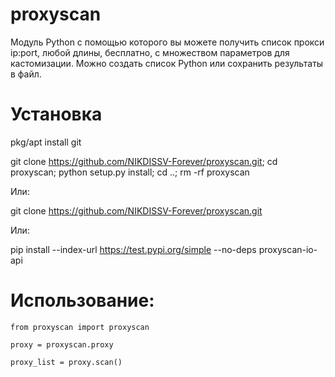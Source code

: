 # proxyscan
Модуль Python с помощью которого вы можете получить список прокси ip:port, любой длины, бесплатно, с множеством параметров для кастомизации.
Можно создать список Python или сохранить результаты в файл.

# Установка


pkg/apt install git


git clone https://github.com/NIKDISSV-Forever/proxyscan.git; cd proxyscan; python setup.py install; cd ..; rm -rf proxyscan

Или:

git clone https://github.com/NIKDISSV-Forever/proxyscan.git

Или:

pip install --index-url https://test.pypi.org/simple --no-deps proxyscan-io-api

# Использование:

```from proxyscan import proxyscan```

```proxy = proxyscan.proxy```

```proxy_list = proxy.scan()```
